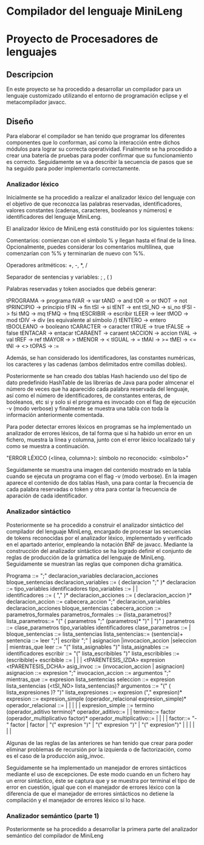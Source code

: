 # Compilador del lenguaje MiniLeng
# Proyecto de Procesadores de lenguajes

## Descripcion

En este proyecto se ha procedido a desarrollar un compilador para un lenguaje customizado utilizando el entorno de programación eclipse y el metacompilador javacc. 

## Diseño

Para elaborar el compilador se han tenido que programar los diferentes componentes que lo conforman, así como la interacción
entre dichos módulos para lograr su correcta operatividad. Finalmente se ha procedido a crear una batería de pruebas para poder 
confirmar que su funcionamiento es correcto. Seguidamente se va a describir la secuencia de pasos que se ha seguido para poder 
implementarlo correctamente.

### Analizador léxico

Inicialmente se ha procedido a realizar el analizador léxico del lenguaje con el objetivo de que reconozca las palabras
reservadas, identificadores, valores constantes (cadenas, caracteres, booleanos y números) e identificadores del lenguaje 
MiniLeng.

El analizador léxico de MiniLeng está constituido por los siguientes tokens:

Comentarios: comienzan con el símbolo % y llegan hasta el final de la línea. Opcionalmente, puedes considerar los comentarios 
multilínea, que comenzarían con %% y terminarían de nuevo con %%.

Operadores aritméticos: +, -, *, /

Separador de sentencias y variables: ; , (  )

Palabras reservadas y token asociados que debéis generar:

tPROGRAMA -> programa 
tVAR -> var 
tAND -> and 
tOR -> or 
tNOT -> not 
tPRINCIPIO -> principio 
tFIN -> fin 
tSI -> si 
tENT -> ent 
tSI_NO -> si_no
tFSI -> fsi
tMQ -> mq
tFMQ -> fmq
tESCRIBIR -> escribir
tLEER -> leer
tMOD -> mod
tDIV -> div (es equivalente al símbolo /)
tENTERO -> entero
tBOOLEANO -> booleano
tCARACTER -> caracter
tTRUE -> true
tFALSE -> false
tENTACAR -> entacar
tCARAENT -> caraent
tACCION -> accion
tVAL -> val
tREF -> ref
tMAYOR -> >
tMENOR -> <
tIGUAL -> =
tMAI -> >=
tMEI -> <=
tNI -> <>
tOPAS -> :=

Además, se han considerado los identificadores, las constantes numéricas, los caracteres y las cadenas (ambos delimitados entre
comillas dobles).

Posteriormente se han creado dos tablas Hash haciendo uso del tipo de dato predefinido HashTable de las librerías de Java para 
poder almcenar el número de veces que ha aparecido cada palabra reservada del lenguaje, así como el número  de  identificadores,
de constantes enteras, de booleanos, etc si y solo si el programa es invocado con el flag de ejecución -v (modo verbose) y
finalmente se muestra una tabla con toda la información anteriormente comentada. 

Para poder detectar errores léxicos en programas se ha implementado un analizador de errores léxicos, de tal forma que si ha
habido un error en un fichero, muestra la línea y columna, junto con el error léxico localizado tal y como se muestra a 
continuación.

"ERROR LÉXICO (<línea, columna>): símbolo no reconocido: <símbolo>"

Seguidamente se muestra una imagen del contenido mostrado en la tabla cuando se ejecuta un programa con el flag -v 
(modo verbose). En la imagen aparece el contenido de dos tablas Hash, una para contar la frecuencia de cada palabra reservadas o
token y otra para contar la frecuencia de aparación de cada identificador.

### Analizador sintáctico

Posteriormente se ha procedido a construir el analizador sintáctico del compilador del lenguaje MiniLeng, encargado de procesar
las secuencias de tokens reconocidas por el analizador léxico, implementado y verificado en el apartado anterior, empleando la
notación BNF de javacc. Mediante la construcción del analizador sintáctico se ha logrado definir el conjunto de reglas de 
producción de la grámatica del lenguaje de MiniLeng. Seguidamente se muestran las reglas que componen dicha gramática.

Programa ::= <tPROGRAMA> <tIDENTIFICADOR> ";" 
declaracion_variables declaracion_acciones bloque_sentencias
declaracion_variables ::= ( declaracion ";" )* 
declaracion ::= tipo_variables identificadores 
tipo_variables ::= <tENTERO> | <tCARACTER> | <tBOOLEANO>  
identificadores ::= <tIDENTIFICADOR> ( "," <tIDENTIFICADOR> )* 
declaracion_acciones ::= ( declaracion_accion )* 
declaracion_accion ::= cabecera_accion ";" declaracion_variables declaracion_acciones bloque_sentencias
cabecera_accion ::= <tACCION> <tIDENTIFICADOR> parametros_formales 
parametros_formales ::= (lista_parametros)?
lista_parametros::= "(" ( parametros ";" (parametros)* ")" | ")" )
parametros ::= clase_parametros tipo_variables identificadores 
clase_parametros ::= <tVAL> | <tREF> 
bloque_sentencias ::= <tPRINCIPIO> lista_sentencias <tFIN>
lista_sentencias::= (sentencia)+
sentencia ::= leer ";"| escribir ";" | asignacion |invocacion_accion |seleccion | mientras_que
leer ::= <tLEER> "(" lista_asignables ")"
lista_asignables ::= identificadores
escribir ::= <tESCRIBIR> "(" lista_escribibles ")"
lista_escribibles  ::= (escribible)+
escribible ::=  <tCONSTCHAR> 
              | <tCONSTCAD>
              | <tIDENTIFICADOR> 
              | <tENTACAR> <tPARENTESIS_IZDA> expresion <tPARENTESIS_DCHA>
asig_invoc ::= <tIDENTIFICADOR> (invocacion_accion | asignacion)
asignacion ::= <tOPAS> expresion ";" 
invocacion_accion ::= argumentos ";" 
mientras_que ::= <tMQ> expresion lista_sentencias <tFMQ> 
seleccion ::= <tSI> expresion <tENT> lista_sentencias (<tSI_NO> lista_sentencias)? <tFSI>
argumentos ::= "(" ( lista_expresiones )? ")" 
lista_expresiones ::= expresion ("," expresion)*
expresion ::= expresion_simple (operador_relacional expresion_simple)*
operador_relacional ::= <tIGUAL> | <tMENOR> | <tMEI> | <tNI> | <tMAI> | <tMAYOR>
expresion_simple ::= termino (operador_aditivo termino)* 
operador_aditivo::= <tPLUS> | <tMINUS> | <tOR>
termino::= factor (operador_multiplicativo factor)*
operador_multiplicativo::= <tMULTPIPLY> | <tDIVIDE> | <tDIV> | <tMOD> | <tAND>
factor::= "-" factor
          | <tNOT> factor 
          | "(" expresion ")" 
          | <tENTACAR> "(" expresion ")" 
          | <tCARAENT> "(" expresion")"
          |<tIDENTIFICADOR>
          |<tCONSTENTERA>
          |<tCONSTCHAR>
          |<tCONSTCAD>
          |<tTRUE>
          |<tFALSE>
  
Algunas de las reglas de las anteriores se han tenido que crear para poder eliminar problemas de recursión por la izquierda o
de factorización, como es el caso de la producción asig_invoc.

Seguidamente se ha implementado un manejador de errores sintácticos mediante el uso de excepciones. De este modo cuando en un
fichero hay un error sintáctico, éste se captura que y se muestra por terminal el tipo de error en cuestión, igual que
con el manejador de errores léxico con la diferencia de que el manejador de errores sintácticos no detiene la compilación y el
manejador de errores léxico sí lo hace.

### Analizador semántico (parte 1)

Posteriormente se ha procedido a desarrollar la primera parte del analizador semántico del compilador de MiniLeng
